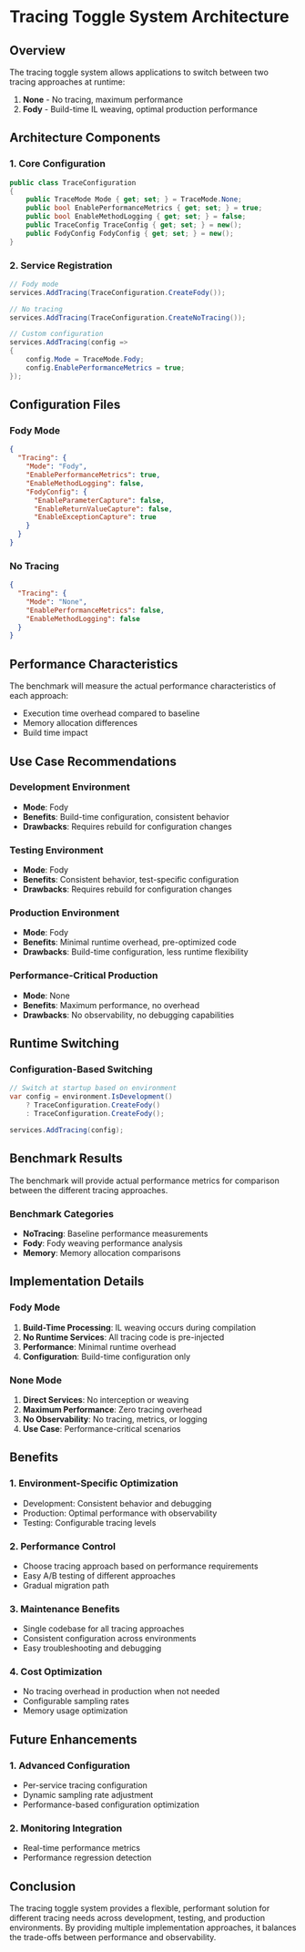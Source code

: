 # Tracing Toggle System Architecture

## Overview

The tracing toggle system allows applications to switch between two tracing approaches at runtime:

1. **None** - No tracing, maximum performance
2. **Fody** - Build-time IL weaving, optimal production performance

## Architecture Components

### 1. Core Configuration

```csharp
public class TraceConfiguration
{
    public TraceMode Mode { get; set; } = TraceMode.None;
    public bool EnablePerformanceMetrics { get; set; } = true;
    public bool EnableMethodLogging { get; set; } = false;
    public TraceConfig TraceConfig { get; set; } = new();
    public FodyConfig FodyConfig { get; set; } = new();
}
```

### 2. Service Registration

```csharp
// Fody mode
services.AddTracing(TraceConfiguration.CreateFody());

// No tracing
services.AddTracing(TraceConfiguration.CreateNoTracing());

// Custom configuration
services.AddTracing(config =>
{
    config.Mode = TraceMode.Fody;
    config.EnablePerformanceMetrics = true;
});
```

## Configuration Files

### Fody Mode
```json
{
  "Tracing": {
    "Mode": "Fody",
    "EnablePerformanceMetrics": true,
    "EnableMethodLogging": false,
    "FodyConfig": {
      "EnableParameterCapture": false,
      "EnableReturnValueCapture": false,
      "EnableExceptionCapture": true
    }
  }
}
```

### No Tracing
```json
{
  "Tracing": {
    "Mode": "None",
    "EnablePerformanceMetrics": false,
    "EnableMethodLogging": false
  }
}
```

## Performance Characteristics

The benchmark will measure the actual performance characteristics of each approach:
- Execution time overhead compared to baseline
- Memory allocation differences
- Build time impact

## Use Case Recommendations

### Development Environment
- **Mode**: Fody
- **Benefits**: Build-time configuration, consistent behavior
- **Drawbacks**: Requires rebuild for configuration changes

### Testing Environment
- **Mode**: Fody
- **Benefits**: Consistent behavior, test-specific configuration
- **Drawbacks**: Requires rebuild for configuration changes

### Production Environment
- **Mode**: Fody
- **Benefits**: Minimal runtime overhead, pre-optimized code
- **Drawbacks**: Build-time configuration, less runtime flexibility

### Performance-Critical Production
- **Mode**: None
- **Benefits**: Maximum performance, no overhead
- **Drawbacks**: No observability, no debugging capabilities

## Runtime Switching

### Configuration-Based Switching
```csharp
// Switch at startup based on environment
var config = environment.IsDevelopment() 
    ? TraceConfiguration.CreateFody()
    : TraceConfiguration.CreateFody();

services.AddTracing(config);
```

## Benchmark Results

The benchmark will provide actual performance metrics for comparison between the different tracing approaches.

### Benchmark Categories
- **NoTracing**: Baseline performance measurements
- **Fody**: Fody weaving performance analysis
- **Memory**: Memory allocation comparisons

## Implementation Details

### Fody Mode
1. **Build-Time Processing**: IL weaving occurs during compilation
2. **No Runtime Services**: All tracing code is pre-injected
3. **Performance**: Minimal runtime overhead
4. **Configuration**: Build-time configuration only

### None Mode
1. **Direct Services**: No interception or weaving
2. **Maximum Performance**: Zero tracing overhead
3. **No Observability**: No tracing, metrics, or logging
4. **Use Case**: Performance-critical scenarios

## Benefits

### 1. **Environment-Specific Optimization**
- Development: Consistent behavior and debugging
- Production: Optimal performance with observability
- Testing: Configurable tracing levels

### 2. **Performance Control**
- Choose tracing approach based on performance requirements
- Easy A/B testing of different approaches
- Gradual migration path

### 3. **Maintenance Benefits**
- Single codebase for all tracing approaches
- Consistent configuration across environments
- Easy troubleshooting and debugging

### 4. **Cost Optimization**
- No tracing overhead in production when not needed
- Configurable sampling rates
- Memory usage optimization

## Future Enhancements

### 1. **Advanced Configuration**
- Per-service tracing configuration
- Dynamic sampling rate adjustment
- Performance-based configuration optimization

### 2. **Monitoring Integration**
- Real-time performance metrics
- Performance regression detection

## Conclusion

The tracing toggle system provides a flexible, performant solution for different tracing needs across development, testing, and production environments. By providing multiple implementation approaches, it balances the trade-offs between performance and observability.
